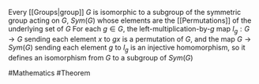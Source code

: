 Every [[Groups|group]] $G$ is isomorphic to a subgroup of the symmetric group acting on $G$, $Sym(G)$ whose elements are the [[Permutations]] of the underlying set of $G$
For each $g\in G$, the left-multiplication-by-$g$ map $l_{g}:G\to G$ sending each element $x$ to $gx$ is a permutation of $G$, and the map $G\to Sym(G)$ sending each element $g$ to $l_{g}$ is an injective homomorphism, so it defines an isomorphism from $G$ to a subgroup of $Sym(G)$

#Mathematics #Theorem